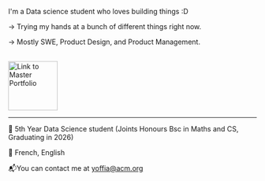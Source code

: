  I'm a Data science student who loves building things :D

-> Trying my hands at a bunch of different things right now.

-> Mostly SWE, Product Design, and Product Management.
<br>
<br>
<p align="left" >
  <a href="https://opnay.notion.site/Noura-s-archive-3aed8180887546b8955572385ff261b6">
    <img src="https://github.com/user-attachments/assets/d1b9af5a-812d-461b-8a85-73a92bffd2a2" alt="Link to Master Portfolio" height="100" href="https://opnay.notion.site/Noura-s-archive-3aed8180887546b8955572385ff261b6" >
  </a>
</p>



***

📓 5th Year Data Science student (Joints Honours Bsc in Maths and CS, Graduating in 2026) 

🎤 French, English 

📬You can contact me at [yoffia@acm.org](mailto:yoffia@acm.org)

